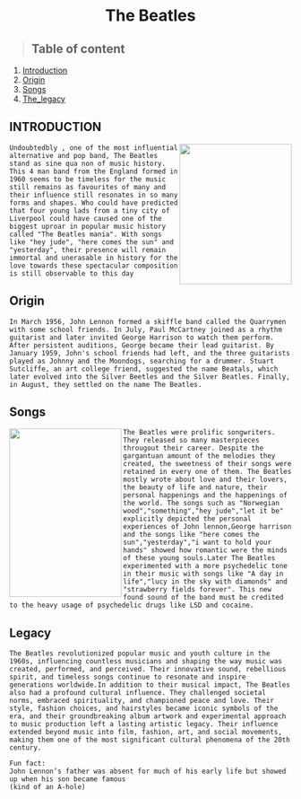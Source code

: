 <h1 style="text-align: center;">The Beatles</h1>

>## **Table of content**

1. [Introduction](#introduction)
2. [Origin](#origin)
3. [Songs](#songs)
4. [The_legacy](#legacy)


## **INTRODUCTION**
<img src="https://render.fineartamerica.com/images/rendered/default/poster/8/10/break/images/artworkimages/medium/3/3-the-beatles-ira-long.jpg" width="200" height="250" align="right">

```Undoubtedbly , one of the most influential alternative and pop band, The Beatles stand as sine qua non of music history. This 4 man band from the England formed in 1960 seems to be timeless for the music still remains as favourites of many and their influence still resonates in so many forms and shapes. Who could have predicted that four young lads from a tiny city of Liverpool could have caused one of the biggest uproar in popular music history called "The Beatles mania". With songs like "hey jude", "here comes the sun" and "yesterday", their presence will remain immortal and unerasable in history for the love towards these spectacular composition is still observable to this day```

## **Origin**
```In March 1956, John Lennon formed a skiffle band called the Quarrymen with some school friends. In July, Paul McCartney joined as a rhythm guitarist and later invited George Harrison to watch them perform. After persistent auditions, George became their lead guitarist. By January 1959, John's school friends had left, and the three guitarists played as Johnny and the Moondogs, searching for a drummer. Stuart Sutcliffe, an art college friend, suggested the name Beatals, which later evolved into the Silver Beetles and the Silver Beatles. Finally, in August, they settled on the name The Beatles.```

## **Songs**

<img src=" https://i.pinimg.com/originals/4b/27/cd/4b27cdb07c9e3d0cf3d81ce902a0a121.png" width="200" height="300" align="left">


```The Beatles were prolific songwriters. They released so many masterpieces througout their career. Despite the gargantuan amount of the melodies they created, the sweetness of their songs were retained in every one of them. The Beatles mostly wrote about love and their lovers, the beauty of life and nature, their personal happenings and the happenings of the world. The songs such as "Norwegian wood","something","hey jude","let it be" explicitly depicted the personal experiences of John lennon,George harrison and the songs like "here comes the sun","yesterday","i want to hold your hands" showed how romantic were the minds of these young souls.Later The Beatles experimented with a more psychedelic tone in their music with songs like "A day in life","lucy in the sky with diamonds" and "strawberry fields forever". This new found sound of the band must be credited to the heavy usage of psychedelic drugs like LSD and cocaine.```

## **Legacy**
```The Beatles revolutionized popular music and youth culture in the 1960s, influencing countless musicians and shaping the way music was created, performed, and perceived. Their innovative sound, rebellious spirit, and timeless songs continue to resonate and inspire generations worldwide.In addition to their musical impact, The Beatles also had a profound cultural influence. They challenged societal norms, embraced spirituality, and championed peace and love. Their style, fashion choices, and hairstyles became iconic symbols of the era, and their groundbreaking album artwork and experimental approach to music production left a lasting artistic legacy. Their influence extended beyond music into film, fashion, art, and social movements, making them one of the most significant cultural phenomena of the 20th century.```


``` 
Fun fact:
John Lennon’s father was absent for much of his early life but showed up when his son became famous
(kind of an A-hole)

```